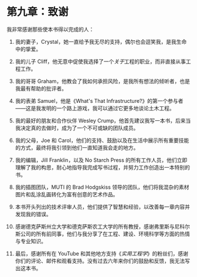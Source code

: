 # 第九章：致谢

我非常感谢那些使本书得以完成的人：

1.  我的妻子，Crystal，她一直给予我无尽的支持，偶尔也会逗笑我，是我生命中的挚爱。

1.  我的儿子 Cliff，他无意中促使我选择了一个*关于*工程的职业，而非直接从事工程工作。

1.  我的哥哥 Graham，他教会了我如何承担风险，是我所有想法的倾听者，也是我最有帮助的批评者。

1.  我的表弟 Samuel，他是《What's That Infrastructure?》的第一个参与者——这是我发明的一个路上游戏，我可以通过它更多地谈论土木工程。

1.  我的最好的朋友和合作伙伴 Wesley Crump，他首先建议我写一本书，后来当我决定真的去做时，成为了一个不可或缺的团队成员。

1.  我的父母，Joe 和 Carol，他们的支持、鼓励以及在生活中展示所有重要技能的方式，最终将我引领到他们一直知道我会走的地方。

1.  我的编辑，Jill Franklin，以及 No Starch Press 的所有工作人员，他们立即理解了我的构思，耐心地指导我完成写书过程，并努力工作创造出一本特别的书。

1.  我的插图团队，MUTI 的 Brad Hodgskiss 领导的团队，他们将我混杂的素材图片和乱涂乱画转化为富有创意的艺术作品。

1.  本书开头列出的技术评审人员，他们提供了智慧和经验，以改善每一章内容并发现我的错误。

1.  感谢德克萨斯州立大学和德克萨斯农工大学的所有教授，感谢弗里斯与尼科尔斯公司的所有前同事，他们与我分享了在工程、建设、环境科学等方面的热情与专业知识。

1.  最后，感谢所有在 YouTube 和其他地方支持《*实用工程学*》的粉丝们，感谢你们的评论、邮件和观看支持。没有过去六年来你们的鼓励和反馈，我无法写出这本书。
